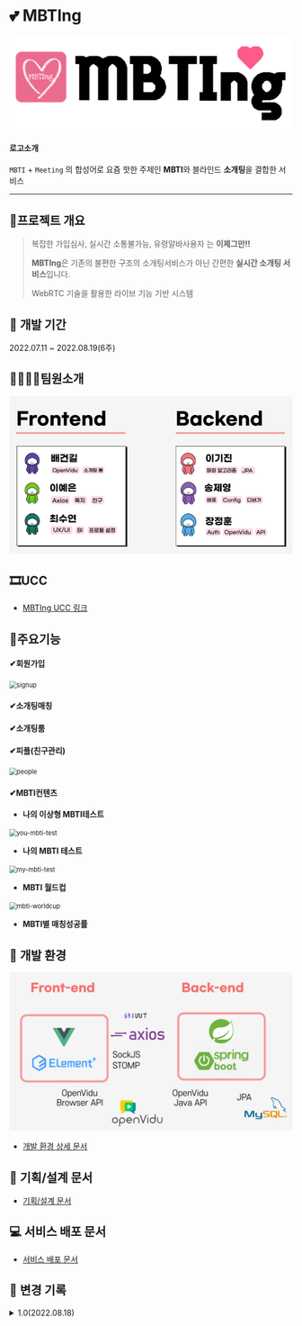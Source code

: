 # 💕 MBTIng

<img src="exec/images/logo2.png" alt="logo2" style="zoom:80%;" />



#### 로고소개

`MBTI` + `Meeting` 의 합성어로 요즘 핫한 주제인 **MBTI**와 블라인드 **소개팅**을 결합한 서비스



------



## 📑프로젝트 개요

>복잡한 가입심사, 실시간 소통불가능, 유령알바사용자 는 **이제그만!!**
>
>**MBTIng**은 기존의 불편한 구조의 소개팅서비스가 아닌 간편한 **실시간 소개팅 서비스**입니다.
>
>WebRTC 기술을 활용한 라이브 기능 기반 시스템



## 📆 개발 기간

2022.07.11 ~ 2022.08.19(6주)



## 👨‍👨‍👧‍👧팀원소개

<img src="./exec/images/teamintro.png" alt="teamintro" style="zoom:80%;" />



## 🎞UCC

- [MBTIng UCC 링크]()



## 📌주요기능

#### ✔회원가입

<img src="./exec/images/signup.gif" alt="signup" style="zoom:80%;" />



#### ✔소개팅매칭



#### ✔소개팅룸



#### ✔피플(친구관리)

<img src="./exec/images/people.gif" alt="people" style="zoom:80%;" />



#### ✔MBTI컨텐츠

- **나의 이상형 MBTI테스트**

<img src="./exec/images/you-mbti-test.gif" alt="you-mbti-test" style="zoom:80%;" />

- **나의 MBTI 테스트**

<img src="./exec/images/my-mbti-test.gif" alt="my-mbti-test" style="zoom:80%;" />

- **MBTI 월드컵**

<img src="./exec/images/mbti-worldcup.gif" alt="mbti-worldcup" style="zoom:80%;" />

- **MBTI별 매칭성공률**



## 🌱 개발 환경

<img src="./exec/images/stack.png" alt="stack" style="zoom: 80%;" />

- [개발 환경 상세 문서](./exec/how-to-build-and-deploy.md)



## 📝 기획/설계 문서

- [기획/설계 문서](./exec/plan.md)



## 💻 서비스 배포 문서

- [서비스 배포 문서](./exec/how-to-run-on-dev-local.md)



## 🔖 변경 기록 

<details>
<summary>1.0(2022.08.18)</summary>
<div markdown="1">



#### v1.0 (2022.08.18)

- 회원기능
  - 카카오톡 간편로그인
  - 회원가입
  - 마이페이지
    - 수정 & 탈퇴
- 소개팅매칭
  - 매칭알고리즘
  - 상대방 MBTI 카드 제공
  - 소개팅룸 입장
- 소개팅룸 기능
  - 채팅
  - 화상채팅
  - 마이크 On/Off
  - 카메라 On/Off
  - 상대방 MBTI & 관심사 해시태그
  - 타이머
  - 그린 & 레드라이트
  - 친구추가
  - 신고기능
- 피플(친구) 기능
  - 추가된 친구관리
    - 친구 & MBTI 검색
    - 친구프로필 보기
    - 쪽지보내기
    - 친구삭제
  - 쪽지기능
    - 쪽지검색
    - 보낸쪽지확인
    - 받은쪽지확인
    - 신고기능
- MBTI 컨텐츠 기능
  - 나의 이상형 MBTI 테스트
  - 나의 MBTI 테스트
  -  MBTI 월드컵
  - MBTI별 매칭 성공률
